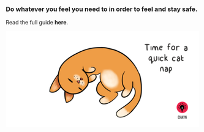 ### Do whatever you feel you need to in order to feel and stay safe.

Read the full guide **here**.

![](/assets/Cat-nap--medium.gif)